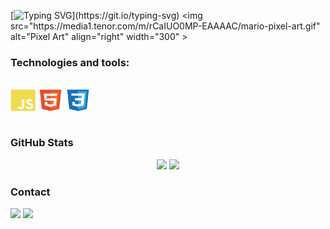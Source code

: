 [![Typing SVG](https://readme-typing-svg.herokuapp.com?font=Fira+Code&pause=1000&width=435&lines=Welcome+to+my+Github+profile!)](https://git.io/typing-svg)
<img src="https://media1.tenor.com/m/rCaIUO0MP-EAAAAC/mario-pixel-art.gif" alt="Pixel Art" align="right" width="300" >

### Technologies and tools:

<div style="display: inline_block"><br>
  <img align="center" alt="Cris-Js" height="35" width="40" src="https://raw.githubusercontent.com/devicons/devicon/master/icons/javascript/javascript-plain.svg">
  <img align="center" alt="Cris-HTML" height="35" width="40" src="https://raw.githubusercontent.com/devicons/devicon/master/icons/html5/html5-original.svg">
  <img align="center" alt="Cris-CSS" height="35" width="40" src="https://raw.githubusercontent.com/devicons/devicon/master/icons/css3/css3-original.svg">
</div><br>

### GitHub Stats

<div align="center">
  <a href="https://github.com/mister2314" style="display: inline-block;">
    <img height="195px" src="https://github-readme-stats.vercel.app/api?username=mister2314&show_icons=true&theme=one_dark_pro&include_all_commits=true&count_private=true"/>
  </a>
  <a href="https://github.com/mister2314" style="display: inline-block;">
    <img height="195px" src="https://github-readme-stats.vercel.app/api/top-langs/?username=mister2314&layout=compact&langs_count=7&theme=one_dark_pro"/>
  </a>
</div>
    
### Contact

<div> 
  <a href="https://instagram.com/morphy2314" target="_blank"><img src="https://img.shields.io/badge/Instagram-E4405F?style=for-the-badge&logo=instagram&logoColor=white" target="_blank"></a> 
  <a href="mailto:xeyalhuseynli06@gmail.com"><img src="https://img.shields.io/badge/-Gmail-%23333?style=for-the-badge&logo=gmail&logoColor=white" target="_blank"></a>
</div>

